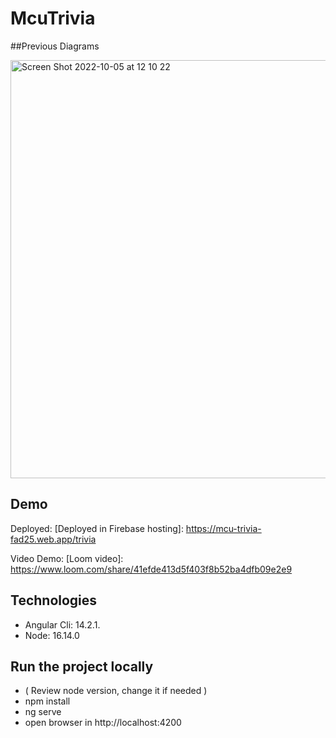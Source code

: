 # McuTrivia

##Previous Diagrams

<img width="669" alt="Screen Shot 2022-10-05 at 12 10 22" src="https://user-images.githubusercontent.com/11529293/194109451-3554cba5-c5c5-42e6-b295-24b09d08e1a0.png">

## Demo

Deployed: [Deployed in Firebase hosting]: https://mcu-trivia-fad25.web.app/trivia

Video Demo: [Loom video]: https://www.loom.com/share/41efde413d5f403f8b52ba4dfb09e2e9 

## Technologies

- Angular Cli: 14.2.1.
- Node: 16.14.0


## Run the project locally

- ( Review node version, change it if needed )
- npm install
- ng serve
- open browser in http://localhost:4200





